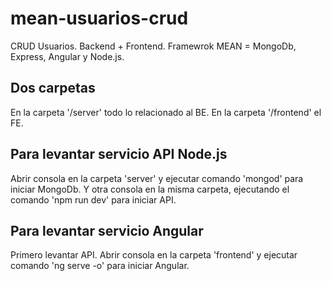 # mean-usuarios-crud
CRUD Usuarios. Backend + Frontend. Framewrok MEAN = MongoDb, Express, Angular y Node.js.

## Dos carpetas
En la carpeta '/server' todo lo relacionado al BE. En la carpeta '/frontend' el FE.

## Para levantar servicio API Node.js
Abrir consola en la carpeta 'server' y ejecutar comando 'mongod' para iniciar MongoDb. Y otra consola en la misma carpeta, ejecutando el comando 'npm run dev' para iniciar API.

## Para levantar servicio Angular
Primero levantar API. Abrir consola en la carpeta 'frontend' y ejecutar comando 'ng serve -o' para iniciar Angular.
